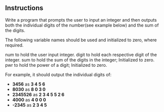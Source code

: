 ## Instructions
Write a program that prompts the user to input an integer and then outputs both the individual digits of the number(see example below) and the sum of the digits.

The following variable names should be used and initialized to zero, where required.

num to hold the user input integer.
digit to hold each respective digit of the integer.
sum to hold the sum of the digits in the integer; Initialized to zero.
pwr to hold the power of a digit; Initialized to zero.


For example, it should output the individual digits of:
* **3456** as **3 4 5 6**
* **8030** as **8 0 3 0**
* **2345526** as **2 3 4 5 5 2 6**
* **4000** as **4 0 0 0**
* **-2345** as **2 3 4 5**

